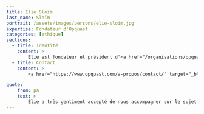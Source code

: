 ```yaml
---
title: Élie Sloïm
last_name: Sloïm
portrait: /assets/images/persons/elie-sloim.jpg
expertise: Fondateur d'Opquast
categories: [ethique]
sections:
  - title: Identité
    content: >
        Elie est fondateur et président d'<a href="/organisations/opquast">Opquast</a>, auteur, formateur et conférencier.  À ce titre, il intervient dans de nombreuses manifestations, entreprises et cursus de formation en France et à l’étranger. Qualiticien de formation, il s’est spécialisé sur la création de check-lists et référentiels qualité pour le secteur numérique. Il est notamment co-rédacteur des deux premières versions du RGAA (Référentiel Général d’Accessibilité pour les Administrations), de plusieurs référentiels de bonnes pratiques Opquast, et de nombreux autres référentiels publics ou privés. Il participe au comité stratégique sur l'orientation en matières de communs numériques.
  - title: Contact
    content: >
        <a href="https://www.opquast.com/a-propos/contact/" target="_blank" rel="noreferrer">Site</a>

quote:
    from: pa
    text: >
        Elie a très gentiment accepté de nous accompagner sur le sujet des <a href="https://www.noesya.coop/communs-numeriques" target="_blank" rel="noreferrer">communs numériques</a> en partageant son expérience de la qualité Web en faisant partie de notre <a href="https://gouvernance.noesya.coop/comite-strategique" target="_blank" rel="noreferrer">comité stratégique</a>.
---
```

